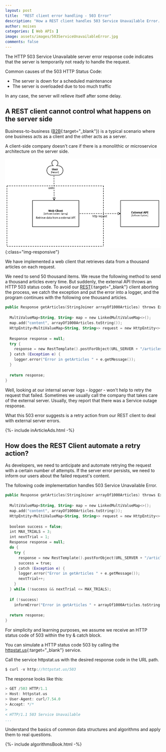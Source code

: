 ```yaml
---
layout: post
title:  "REST client error handling - 503 Error"
description: "How a REST client handles 503 Service Unavailable Error. Troubleshooting REST clients"
author: moises
categories: [ Web APIs ]
image: assets/images/503ServiceUnavailableError.jpg
comments: false
---
```


The HTTP 503 Service Unavailable server error response code indicates that the server is temporarily not ready to handle the request.

Common causes of the 503 HTTP Status Code:

- The server is down for a scheduled maintenance 
- The server is overloaded due to too much traffic 

In any case, the server will relieve itself after some delay.

## A REST client cannot control what happens on the server side

Business-to-business ([B2B](https://codersite.dev/the-ubiquitous-language/){:target="_blank"}) is a typical scenario where one business acts as a client and the other acts as a server.

A client-side company doesn't care if there is a monolithic or microservice architecture on the server side.

![webClient](/assets/images/webClient.png){:class="img-responsive"}

We have implemented a web client that retrieves data from a thousand articles on each request.

We need to send 50 thousand items. We reuse the following method to send a thousand articles every time. But suddenly, the external API throws an HTTP 503 status code. To avoid our [REST](https://codersite.dev/rest-api-overview/){:target="_blank"} client aborting the process, we catch the exception and put the error into a logger, and the program continues with the following one thousand articles.

```kotlin
public Response getArticles(StringJoiner arrayOf1000Articles) throws Exception {
   
  MultiValueMap<String, String> map = new LinkedMultiValueMap<>();
  map.add("content", arrayOf1000Articles.toString());
  HttpEntity<MultiValueMap<String, String>> request = new HttpEntity<>(map, headers);

  Response response = null;
  try {
    response = new RestTemplate().postForObject(URL_SERVER + "/articles/search", request, Response.class);
  } catch (Exception e) {
    logger.error("Error in getArticles " + e.getMessage());
  }

  return response; 
}
```

Well, looking at our internal server logs - *logger* - won't help to retry the request that failed. Sometimes we usually call the company that takes care of the external server. Usually, they report that there was a Service outage response.

What this 503 error suggests is a retry action from our REST client to deal with external server errors.

<div>
{%- include inArticleAds.html -%}
</div>

## How does the REST Client automate a retry action?

As developers, we need to anticipate and automate retrying the request with a certain number of attempts. If the server error persists, we need to inform our users about the failed request's content.

The following code implementation handles 503 Service Unavailable Error.

```kotlin
public Response getArticles(StringJoiner arrayOf1000Articles) throws Exception {
   
  MultiValueMap<String, String> map = new LinkedMultiValueMap<>();
  map.add("content", arrayOf1000Articles.toString());
  HttpEntity<MultiValueMap<String, String>> request = new HttpEntity<>(map, headers);
  
  boolean success = false;
  int MAX_TRIALS = 3;
  int nextTrial = 1;
  Response response = null;
  do {
    try {
      response = new RestTemplate().postForObject(URL_SERVER + "/articles/search", request, Response.class);
      success = true;
    } catch (Exception e) {
      logger.error("Error in getArticles " + e.getMessage());
      nextTrial++;
    }
  } while (!success && nextTrial <= MAX_TRIALS);
 
  if (!success)
    informError("Error in getArticles " + arrayOf1000Articles.toString());
 
  return response; 
}
```

For simplicity and learning purposes, we assume we receive an HTTP status code of 503 within the try & catch block.

You can simulate a HTTP status code 503 by calling the [httpstat.us](https://httpstat.us/){:target="_blank"} service.

Call the service httpstat.us with the desired response code in the URL path.

```kotlin
$ curl -v http://httpstat.us/503
```

The response looks like this:

```kotlin
> GET /503 HTTP/1.1
> Host: httpstat.us
> User-Agent: curl/7.54.0
> Accept: */*
>
< HTTP/1.1 503 Service Unavailable
...
```

Understand the basics of common data structures and algorithms and apply them to real questions.

<div>
{%- include algorithmsBook.html -%}
</div>
	  



